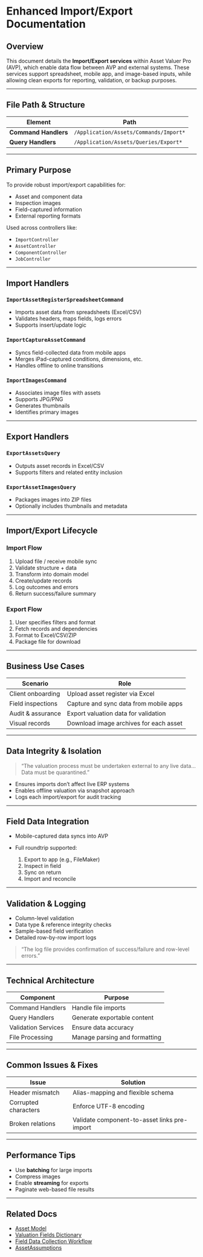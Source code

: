 # Enhanced Import/Export Documentation

## Overview

This document details the **Import/Export services** within Asset Valuer Pro (AVP), which enable data flow between AVP and external systems. These services support spreadsheet, mobile app, and image-based inputs, while allowing clean exports for reporting, validation, or backup purposes.

---

## File Path & Structure

| Element              | Path                                   |
| -------------------- | -------------------------------------- |
| **Command Handlers** | `/Application/Assets/Commands/Import*` |
| **Query Handlers**   | `/Application/Assets/Queries/Export*`  |

---

## Primary Purpose

To provide robust import/export capabilities for:

* Asset and component data
* Inspection images
* Field-captured information
* External reporting formats

Used across controllers like:

* `ImportController`
* `AssetController`
* `ComponentController`
* `JobController`

---

## Import Handlers

### `ImportAssetRegisterSpreadsheetCommand`

* Imports asset data from spreadsheets (Excel/CSV)
* Validates headers, maps fields, logs errors
* Supports insert/update logic

### `ImportCaptureAssetCommand`

* Syncs field-collected data from mobile apps
* Merges iPad-captured conditions, dimensions, etc.
* Handles offline to online transitions

### `ImportImagesCommand`

* Associates image files with assets
* Supports JPG/PNG
* Generates thumbnails
* Identifies primary images

---

## Export Handlers

### `ExportAssetsQuery`

* Outputs asset records in Excel/CSV
* Supports filters and related entity inclusion

### `ExportAssetImagesQuery`

* Packages images into ZIP files
* Optionally includes thumbnails and metadata

---

## Import/Export Lifecycle

### Import Flow

1. Upload file / receive mobile sync
2. Validate structure + data
3. Transform into domain model
4. Create/update records
5. Log outcomes and errors
6. Return success/failure summary

### Export Flow

1. User specifies filters and format
2. Fetch records and dependencies
3. Format to Excel/CSV/ZIP
4. Package file for download

---

## Business Use Cases

| Scenario          | Role                                   |
| ----------------- | -------------------------------------- |
| Client onboarding | Upload asset register via Excel        |
| Field inspections | Capture and sync data from mobile apps |
| Audit & assurance | Export valuation data for validation   |
| Visual records    | Download image archives for each asset |

---

## Data Integrity & Isolation

> “The valuation process must be undertaken external to any live data... Data must be quarantined.”

* Ensures imports don’t affect live ERP systems
* Enables offline valuation via snapshot approach
* Logs each import/export for audit tracking

---

## Field Data Integration

* Mobile-captured data syncs into AVP
* Full roundtrip supported:

  1. Export to app (e.g., FileMaker)
  2. Inspect in field
  3. Sync on return
  4. Import and reconcile

---

## Validation & Logging

* Column-level validation
* Data type & reference integrity checks
* Sample-based field verification
* Detailed row-by-row import logs

> “The log file provides confirmation of success/failure and row-level errors.”

---

## Technical Architecture

| Component           | Purpose                       |
| ------------------- | ----------------------------- |
| Command Handlers    | Handle file imports           |
| Query Handlers      | Generate exportable content   |
| Validation Services | Ensure data accuracy          |
| File Processing     | Manage parsing and formatting |

---

## Common Issues & Fixes

| Issue                | Solution                                     |
| -------------------- | -------------------------------------------- |
| Header mismatch      | Alias-mapping and flexible schema            |
| Corrupted characters | Enforce UTF-8 encoding                       |
| Broken relations     | Validate component-to-asset links pre-import |

---

## Performance Tips

* Use **batching** for large imports
* Compress images
* Enable **streaming** for exports
* Paginate web-based file results

---

## Related Docs

* [Asset Model](Asset.md)
* [Valuation Fields Dictionary](Valuation_Fields_Dictionary.md)
* [Field Data Collection Workflow](../Workflows/Field_Data_Collection_Workflow.md)
* [AssetAssumptions](AssetAssumptions.md)
